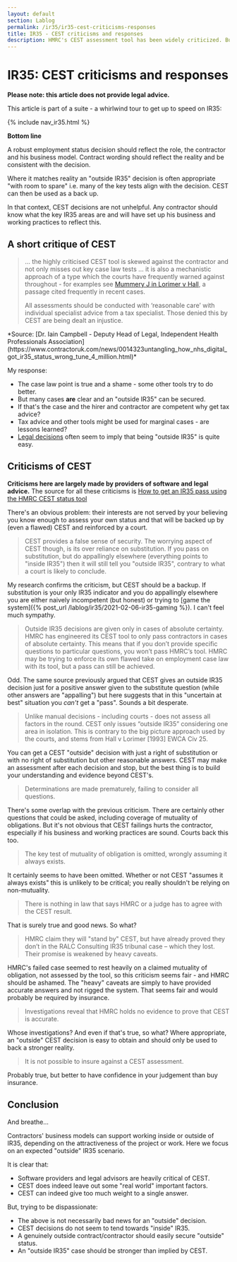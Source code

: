 ```yaml
---
layout: default
section: Lablog
permalink: /ir35/ir35-cest-criticisms-responses
title: IR35 - CEST criticisms and responses
description: HMRC's CEST assessment tool has been widely criticized. But we show how you can still use it as part of a robust IR35 employment status assessment.
---
```


# IR35: CEST criticisms and responses

**Please note: this article does not provide legal advice.**

This article is part of a suite - a whirlwind tour to get up to speed on IR35:

{% include nav_ir35.html %}

<div class="box">
<p><b>Bottom line</b></p>

<p>A robust employment status decision should reflect the role, the contractor and his business model. Contract wording should reflect the reality and be consistent with the decision.</p>

<p>Where it matches reality an "outside IR35" decision is often appropriate "with room to spare" i.e. many of the key tests align with the decision. CEST can then be used as a back up.</p>

<p>In that context, CEST decisions are not unhelpful. Any contractor should know what the key IR35 areas are and will have set up his business and working practices to reflect this.</p>
</div>

## A short critique of CEST

<blockquote>
<p> ...  the highly criticised CEST tool is skewed against the contractor and not only misses out key case law tests ... it is also a mechanistic approach of a type which the courts have frequently warned against throughout - for examples see <a href="https://www.gov.uk/hmrc-internal-manuals/employment-status-manual/esm7160">Mummery J in Lorimer v Hall</a>, a passage cited frequently in recent cases.</p>

<p>All assessments should be conducted with ‘reasonable care’ with individual specialist advice from a tax specialist. Those denied this by CEST are being dealt an injustice.</p>
</blockquote>
*Source: [Dr. Iain Campbell - Deputy Head of Legal, Independent Health Professionals Association](https://www.contractoruk.com/news/0014323untangling_how_nhs_digital_got_ir35_status_wrong_tune_4_million.html)*

My response:

- The case law point is true and a shame - some other tools try to do better.
- But many cases **are** clear and an "outside IR35" can be secured.
- If that's the case and the hirer and contractor are competent why get tax advice?
- Tax advice and other tools might be used for marginal cases - are lessons learned?
- [Legal decisions](https://www.gov.uk/hmrc-internal-manuals/employment-status-manual/esm7160) often seem to imply that being "outside IR35" is quite easy.

## Criticisms of CEST

**Criticisms here are largely made by providers of software and legal advice.** The source for all these criticisms is [How to get an IR35 pass using the HMRC CEST status tool
 ](https://www.contractorcalculator.co.uk/how_ir35_pass_hmrc_status_tool.aspx)

There's an obvious problem: their interests are not served by your believing you know enough to assess your own status and that will be backed up by (even a flawed) CEST and reinforced by a court.

<blockquote>CEST provides a false sense of security. The worrying aspect of CEST though, is its over reliance on substitution. If you pass on substitution, but do appallingly elsewhere (everything points to "inside IR35") then it will still tell you "outside IR35", contrary to what a court is likely to conclude.</blockquote>

My research confirms the criticism, but CEST should be a backup. If substitution is your only IR35 indicator and you do appallingly elsewhere you are either naively incompetent (but honest) or trying to [game the system]({% post_url /lablog/ir35/2021-02-06-ir35-gaming %}). I can't feel much sympathy.

<blockquote>Outside IR35 decisions are given only in cases of absolute certainty. HMRC has engineered its CEST tool to only pass contractors in cases of absolute certainty. This means that if you don’t provide specific questions to particular questions, you won’t pass HMRC’s tool. HMRC may be trying to enforce its own flawed take on employment case law with its tool, but a pass can still be achieved.</blockquote>

Odd. The same source previously argued that CEST gives an outside IR35 decision just for a positive answer given to the substitute question (while other answers are "appalling") but here suggests that in this "uncertain at best" situation you *can't* get a "pass". Sounds a bit desperate.

<blockquote>Unlike manual decisions - including courts - does not assess all factors in the round.
CEST only issues “outside IR35” considering one area in isolation. This is contrary to the big picture approach used by the courts, and stems from Hall v Lorimer [1993] EWCA Civ 25.</blockquote>

You can get a CEST "outside" decision with just a right of substitution or with no right of substitution but other reasonable answers. CEST may make an assessment after each decision and stop, but the best thing is to build your understanding and evidence beyond CEST's.

<blockquote>Determinations are made prematurely, failing to consider all questions.</blockquote>

There's some overlap with the previous criticism. There are certainly other questions that could be asked, including coverage of mutuality of obligations. But it's not obvious that CEST failings hurts the contractor, especially if his business and working practices are sound. Courts back this too.

<blockquote>The key test of mutuality of obligation is omitted, wrongly assuming it always exists.</blockquote>

It certainly seems to have been omitted. Whether or not CEST "assumes it always exists" this is unlikely to be critical; you really shouldn't be relying on non-mutuality.

<blockquote>There is nothing in law that says HMRC or a judge has to agree with the CEST result.</blockquote>

That is surely true and good news. So what?

<blockquote>HMRC claim they will "stand by" CEST, but have already proved they don’t in the RALC Consulting IR35 tribunal case – which they lost. Their promise is weakened by heavy caveats.</blockquote>

HMRC's failed case seemed to rest heavily on a claimed mutuality of obligation, not assessed by the tool, so this criticism seems fair - and HMRC should be ashamed. The "heavy" caveats are simply to have provided accurate answers and not rigged the system. That seems fair and would probably be required by insurance.

<blockquote>Investigations reveal that HMRC holds no evidence to prove that CEST is accurate.</blockquote>

Whose investigations? And even if that's true, so what? Where appropriate, an "outside" CEST decision is easy to obtain and should only be used to back a stronger reality.

<blockquote>It is not possible to insure against a CEST assessment.</blockquote>

Probably true, but better to have confidence in your judgement than buy insurance.

## Conclusion

And breathe...

Contractors' business models can support working inside or outside of IR35, depending on the attractiveness of the project or work. Here we focus on an expected "outside" IR35 scenario.

It is clear that:

- Software providers and legal advisors are heavily critical of CEST.
- CEST does indeed leave out some "real world" important factors.
- CEST can indeed give too much weight to a single answer.

But, trying to be dispassionate:

- The above is not necessarily bad news for an "outside" decision.
- CEST decisions do not seem to tend towards "inside" IR35.
- A genuinely outside contract/contractor should easily secure "outside" status.
- An "outside IR35" case should be stronger than implied by CEST.
